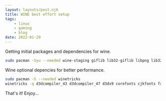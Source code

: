 ```yaml
---
layout: layouts/post.njk
title: WINE best effort setup
tags:
    - linux
    - gaming
    - blog
date: 2022-01-29
---
```


Getting initial packages and dependencies for wine.

```bash
sudo pacman -Syu --needed wine-staging giflib lib32-giflib libpng lib32-libpng libldap lib32-libldap gnutls lib32-gnutls mpg123 lib32-mpg123 openal lib32-openal v4l-utils lib32-v4l-utils libpulse lib32-libpulse libgpg-error lib32-libgpg-error alsa-plugins lib32-alsa-plugins alsa-lib lib32-alsa-lib libjpeg-turbo lib32-libjpeg-turbo sqlite lib32-sqlite libxcomposite lib32-libxcomposite libxinerama lib32-libgcrypt libgcrypt lib32-libxinerama ncurses lib32-ncurses opencl-icd-loader lib32-opencl-icd-loader libxslt lib32-libxslt libva lib32-libva gtk3 lib32-gtk3 gst-plugins-base-libs lib32-gst-plugins-base-libs vulkan-icd-loader lib32-vulkan-icd-loader
```

Wine optional depencies for better performance.

```bash
sudo pacman -S --needed winetricks
winetricks -q d3dcompiler_43 d3dcompiler_47 d3dx9 corefonts cjkfonts faudio
```

That's it! Enjoy...


